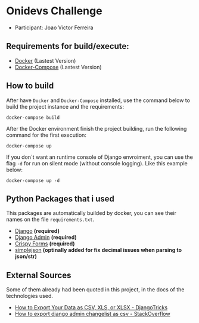 # Onidevs Challenge 
- Participant: Joao Victor Ferreira

## Requirements for build/execute:
- [Docker](https://docs.docker.com/get-docker/) (Lastest Version)
- [Docker-Compose](https://docs.docker.com/compose/install/) (Lastest Version) 

## How to build

After have `Docker` and `Docker-Compose` installed, use the command below to build the project instance and the requirements:

```
docker-compose build
```

After the Docker environment finish the project building, run the following command for the first execution:

```
docker-compose up
```

If you don`t want an runtime console of Django envroiment, you can use the flag ``-d`` for run on silent mode (without console logging). Like this example below:

```
docker-compose up -d
```

## Python Packages that i used

This packages are automatically builded by docker, you can see their names on the file ``requirements.txt``.

- [Django](https://www.djangoproject.com/) **(required)**
- [Django Admin](https://docs.djangoproject.com/en/3.1/ref/contrib/admin/) **(required)**
- [Crispy Forms](https://django-crispy-forms.readthedocs.io/en/latest/index.html) **(required)**
- [simplejson](https://pypi.org/project/simplejson/) **(optinally added for fix decimal issues when parsing to json/str)**

## External Sources
Some of them already had been quoted in this project, in the docs of the technologies used.
- [How to Export Your Data as CSV, XLS, or XLSX - DjangoTricks](https://djangotricks.blogspot.com/2013/12/how-to-export-data-as-excel.html)
- [How to export django admin changelist as csv - StackOverflow](https://stackoverflow.com/questions/59574280/how-to-export-django-admin-changelist-as-csv)